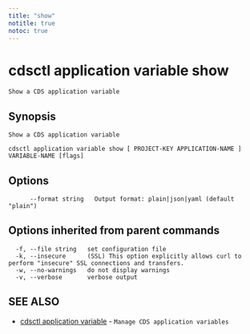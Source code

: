 ```yaml
---
title: "show"
notitle: true
notoc: true
---
```

# cdsctl application variable show

`Show a CDS application variable`

## Synopsis

`Show a CDS application variable`

```
cdsctl application variable show [ PROJECT-KEY APPLICATION-NAME ] VARIABLE-NAME [flags]
```

## Options

```
      --format string   Output format: plain|json|yaml (default "plain")
```

## Options inherited from parent commands

```
  -f, --file string   set configuration file
  -k, --insecure      (SSL) This option explicitly allows curl to perform "insecure" SSL connections and transfers.
  -w, --no-warnings   do not display warnings
  -v, --verbose       verbose output
```

## SEE ALSO

* [cdsctl application variable](/docs/components/cdsctl/application/variable/)	 - `Manage CDS application variables`

